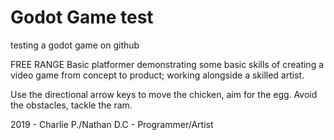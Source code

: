 # Godot Game test

testing a godot game on github

FREE RANGE
Basic platformer demonstrating some basic skills of creating a video game from concept to product;
working alongside a skilled artist.

Use the directional arrow keys to move the chicken, aim for the egg. Avoid the obstacles, tackle the ram.

2019 - Charlie P./Nathan D.C - Programmer/Artist

